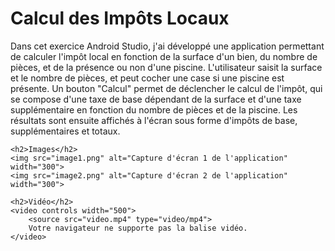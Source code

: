 <!DOCTYPE html>
<html lang="fr">
<head>
    <meta charset="UTF-8">
    <meta name="viewport" content="width=device-width, initial-scale=1.0">
    <title>Exercice Android Studio</title>
</head>
<body>
    <h1>Calcul des Impôts Locaux</h1>
    <p>
        Dans cet exercice Android Studio, j'ai développé une application permettant de calculer l'impôt local en fonction de la surface d'un bien, du nombre de pièces, et de la présence ou non d'une piscine. L'utilisateur saisit la surface et le nombre de pièces, et peut cocher une case si une piscine est présente. Un bouton "Calcul" permet de déclencher le calcul de l'impôt, qui se compose d'une taxe de base dépendant de la surface et d'une taxe supplémentaire en fonction du nombre de pièces et de la piscine. Les résultats sont ensuite affichés à l'écran sous forme d'impôts de base, supplémentaires et totaux.
    </p>
    
    <h2>Images</h2>
    <img src="image1.png" alt="Capture d'écran 1 de l'application" width="300">
    <img src="image2.png" alt="Capture d'écran 2 de l'application" width="300">

    <h2>Vidéo</h2>
    <video controls width="500">
        <source src="video.mp4" type="video/mp4">
        Votre navigateur ne supporte pas la balise vidéo.
    </video>
</body>
</html>
